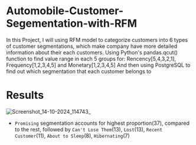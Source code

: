# Automobile-Customer-Segementation-with-RFM

In this Project, I will using RFM model to categorize customers into 6 types of customer segmentations, which make company have more detailed information about their each customers. 
Using Python's pandas.qcut() function to find value range in each 5 groups for: Rencency[5,4,3,2,1], Frequency[1,2,3,4,5] and Monetary[1,2,3,4,5]
And then using PostgreSQL to find out which segmentation that each customer belongs to

# Results
![Screenshot_14-10-2024_114743_](https://github.com/user-attachments/assets/e13b5fdb-9552-4a66-9ac0-2db6ff139327)

- `Promising` segmentation accounts for highest proportion(37), compared to the rest, followed by `Can't Lose Them`(13), `Lost`(13), `Recent Customer`(11), `About to Sleep`(8), `Hibernating`(7)
